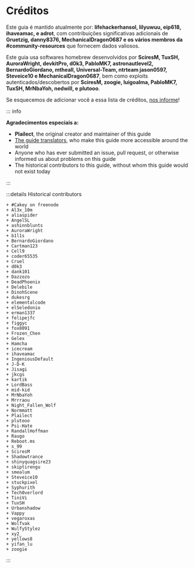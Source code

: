 # Créditos

Este guia é mantido atualmente por: **lifehackerhansol, lilyuwuu, eip618, ihaveamac, e adrot**, com contribuições significativas adicionais de **Gruetzig, danny8376, MechanicalDragon0687 e os vários membros da #community-resources** que fornecem dados valiosos.

Este guia usa softwares homebrew desenvolvidos por **SciresM, TuxSH, AuroraWright, devkitPro, d0k3, PabloMK7, astronautlevel2, BernardoGiordano, mtheall, Universal-Team, ntrteam jason0597, Steveice10 e MechanicalDragon0687**, bem como exploits autenticados/descobertos por **SciresM, zoogie, luigoalma, PabloMK7, TuxSH, MrNbaYoh, nedwill, e plutooo**.

Se esquecemos de adicionar você a essa lista de créditos, [nos informe](https://github.com/hacks-guide/Guide_3DS/issues)!

::: info

**Agradecimentos especiais a:**

- **Plailect**, the original creator and maintainer of this guide
- [The guide translators](https://crowdin.com/project/3ds-guide), who make this guide more accessible around the world
- Anyone who has ever submitted an issue, pull request, or otherwise informed us about problems on this guide
- The historical contributors to this guide, without whom this guide would not exist today

:::

:::details Historical contributors

```
+ #Cakey on freenode
+ Al3x_10m
+ aliaspider
+ AngelSL
+ ashinnblunts
+ AuroraWright
+ b1l1s
+ BernardoGiordano
+ Cartman123
+ Cell9
+ coder65535
+ Cruel
+ d0k3
+ dank101
+ Dazzozo
+ DeadPhoenix
+ Delebile
+ DinohScene
+ dukesrg
+ elementalcode
+ elSeledonio
+ erman1337
+ felipejfc
+ figgyc
+ fox8091
+ Frozen_Chen
+ Gelex
+ Hamcha
+ icecream
+ ihaveamac
+ IngeniousDefault
+ J-D-K
+ Jisagi
+ jkcgs
+ kartik
+ LordBass
+ mid-kid
+ MrNbaYoh
+ Mrrraou
+ Night_Fallen_Wolf
+ Normmatt
+ Plailect
+ plutooo
+ Psi-Hate
+ RandallHoffman
+ Raugo
+ Reboot.ms
+ s_99
+ SciresM
+ Shadowtrance
+ shinyquagsire23
+ skiptirengu
+ smealum
+ Steveice10
+ stuckpixel
+ Syphurith
+ Tech0verlord
+ TiniVi
+ TuxSH
+ Urbanshadow
+ Vappy
+ vegaroxas
+ Wolfvak
+ WulfyStylez
+ xy2_
+ yellows8
+ yifan_lu
+ zoogie
```

:::
